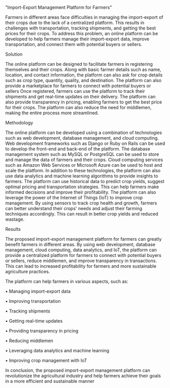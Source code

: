 "Import-Export Management Platform for Farmers"

Farmers in different areas face difficulties in managing the import-export of their crops due to the 
lack of a centralized platform. This results in challenges with transportation, tracking shipments, 
and getting the best prices for their crops. To address this problem, an online platform can be 
developed to help farmers manage their import-export data, improve transportation, and connect 
them with potential buyers or sellers. 

Solution

The online platform can be designed to facilitate farmers in registering themselves and their crops. 
Along with basic farmer details such as name, location, and contact information, the platform can 
also ask for crop details such as crop type, quantity, quality, and destination. The platform can also 
provide a marketplace for farmers to connect with potential buyers or sellers
Once registered, farmers can use the platform to track their shipments and get real-time updates 
on their delivery. The platform can also provide transparency in pricing, enabling farmers to get the 
best price for their crops. The platform can also reduce the need for middlemen, making the entire 
process more streamlined. 

Methodology

The online platform can be developed using a combination of technologies such as web 
development, database management, and cloud computing. Web development frameworks such as 
Django or Ruby on Rails can be used to develop the front-end and back-end of the platform. The 
database management system such as MySQL or PostgreSQL can be used to store and manage the 
data of farmers and their crops. Cloud computing services such as Amazon Web Services or 
Microsoft Azure can be used to host and scale the platform. 
In addition to these technologies, the platform can also use data analytics and machine learning 
algorithms to provide insights to farmers. The platform can use historical data to predict crop yields, 
suggest optimal pricing and transportation strategies. This can help farmers make informed 
decisions and improve their profitability. 
The platform can also leverage the power of the Internet of Things (IoT) to improve crop 
management. By using sensors to track crop health and growth, farmers can better understand 
their crops' needs and adjust their farming techniques accordingly. This can result in better crop 
yields and reduced wastage. 

Results

The proposed import-export management platform for farmers can greatly benefit farmers in 
different areas. By using web development, database management, cloud computing, data 
analytics, and IoT, the platform can provide a centralized platform for farmers to connect with 
potential buyers or sellers, reduce middlemen, and improve transparency in transactions. This can 
lead to increased profitability for farmers and more sustainable agriculture practices. 

The platform can help farmers in various aspects, such as:

• Managing import-export data

• Improving transportation 

• Tracking shipments 

• Getting real-time updates 

• Providing transparency in pricing 

• Reducing middlemen 

• Leveraging data analytics and machine learning 

• Improving crop management with IoT 

In conclusion, the proposed import-export management platform can revolutionize the agricultural 
industry and help farmers achieve their goals in a more efficient and sustainable manner
